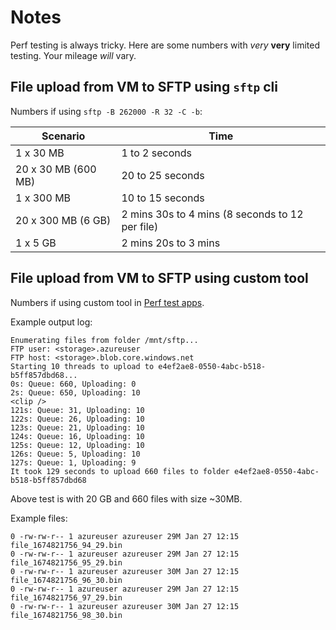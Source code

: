 # Notes

Perf testing is always tricky. Here are some
numbers with *very* **very** limited testing.
Your mileage *will* vary.

## File upload from VM to SFTP using `sftp` cli

Numbers if using `sftp -B 262000 -R 32 -C -b`:

| Scenario            | Time                                            |
| ------------------- | ----------------------------------------------- |
| 1 x 30 MB           | 1 to 2 seconds                                  |
| 20 x 30 MB (600 MB) | 20 to 25 seconds                                |
| 1 x 300 MB          | 10 to 15 seconds                                |
| 20 x 300 MB (6 GB)  | 2 mins 30s to 4 mins (8 seconds to 12 per file) |
| 1 x 5 GB            | 2 mins 20s to 3 mins                            |

## File upload from VM to SFTP using custom tool

Numbers if using custom tool in [Perf test apps](./src/Perf%20test%20apps).

Example output log:

```
Enumerating files from folder /mnt/sftp...
FTP user: <storage>.azureuser
FTP host: <storage>.blob.core.windows.net
Starting 10 threads to upload to e4ef2ae8-0550-4abc-b518-b5ff857dbd68...
0s: Queue: 660, Uploading: 0
2s: Queue: 650, Uploading: 10
<clip />
121s: Queue: 31, Uploading: 10
122s: Queue: 26, Uploading: 10
123s: Queue: 21, Uploading: 10
124s: Queue: 16, Uploading: 10
125s: Queue: 12, Uploading: 10
126s: Queue: 5, Uploading: 10
127s: Queue: 1, Uploading: 9
It took 129 seconds to upload 660 files to folder e4ef2ae8-0550-4abc-b518-b5ff857dbd68
```

Above test is with 20 GB and 660 files with size ~30MB.

Example files:

```
0 -rw-rw-r-- 1 azureuser azureuser 29M Jan 27 12:15 file_1674821756_94_29.bin
0 -rw-rw-r-- 1 azureuser azureuser 29M Jan 27 12:15 file_1674821756_95_29.bin
0 -rw-rw-r-- 1 azureuser azureuser 30M Jan 27 12:15 file_1674821756_96_30.bin
0 -rw-rw-r-- 1 azureuser azureuser 29M Jan 27 12:15 file_1674821756_97_29.bin
0 -rw-rw-r-- 1 azureuser azureuser 30M Jan 27 12:15 file_1674821756_98_30.bin
```
